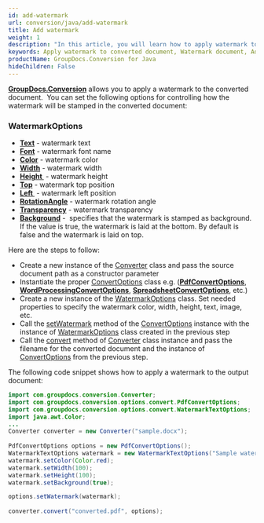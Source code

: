 ```yaml
---
id: add-watermark
url: conversion/java/add-watermark
title: Add watermark
weight: 1
description: "In this article, you will learn how to apply watermark to document pages when converting document with GroupDocs.Conversion for Java API."
keywords: Apply watermark to converted document, Watermark document, Add page watermark, Apply watermark, convert document
productName: GroupDocs.Conversion for Java
hideChildren: False
---
```

[**GroupDocs.Conversion**](https://products.groupdocs.com/conversion/java) allows you to apply a watermark to the converted document.  You can set the following options for controlling how the watermark will be stamped in the converted document:

### WatermarkOptions

*   **[Text](https://reference.groupdocs.com/java/conversion/com.groupdocs.conversion.options.convert/WatermarkOptions#getText())** -  watermark text
*   **[Font](https://reference.groupdocs.com/java/conversion/com.groupdocs.conversion.options.convert/WatermarkOptions#getFont())** -  watermark font name
*   **[Color](https://reference.groupdocs.com/java/conversion/com.groupdocs.conversion.options.convert/WatermarkOptions#getColor())** - watermark color
*   **[Width](https://reference.groupdocs.com/java/conversion/com.groupdocs.conversion.options.convert/WatermarkOptions#getWidth())** - watermark width
*   **[Height ](https://reference.groupdocs.com/java/conversion/com.groupdocs.conversion.options.convert/WatermarkOptions#getHeight())** -  watermark height
*   **[Top](https://reference.groupdocs.com/java/conversion/com.groupdocs.conversion.options.convert/WatermarkOptions#getTop())** -  watermark top position
*   **[Left ](https://reference.groupdocs.com/java/conversion/com.groupdocs.conversion.options.convert/WatermarkOptions#getLeft())** - watermark left position
*   **[RotationAngle](https://reference.groupdocs.com/java/conversion/com.groupdocs.conversion.options.convert/WatermarkOptions#getRotationAngle())** -  watermark rotation angle
*   **[Transparency](https://reference.groupdocs.com/java/conversion/com.groupdocs.conversion.options.convert/WatermarkOptions#getTransparency())** -  watermark transparency
*   **[Background](https://reference.groupdocs.com/java/conversion/com.groupdocs.conversion.options.convert/WatermarkOptions#getBackground())** -  specifies that the watermark is stamped as background. If the value is true, the watermark is laid at the bottom. By default is false and the watermark is laid on top.

  

Here are the steps to follow:

*   Create a new instance of the [Converter](https://reference.groupdocs.com/java/conversion/com.groupdocs.conversion/Converter) class and pass the source document path as a constructor parameter
*   Instantiate the proper [ConvertOptions](https://reference.groupdocs.com/java/conversion/com.groupdocs.conversion.options.convert/ConvertOptions) class e.g. (**[PdfConvertOptions](https://reference.groupdocs.com/java/conversion/com.groupdocs.conversion.options.convert/PdfConvertOptions)**, **[WordProcessingConvertOptions](https://reference.groupdocs.com/java/conversion/com.groupdocs.conversion.options.convert/WordProcessingConvertOptions)**, **[SpreadsheetConvertOptions](https://reference.groupdocs.com/java/conversion/com.groupdocs.conversion.options.convert/SpreadsheetConvertOptions)**, etc.)
*   Create a new instance of the [WatermarkOptions](https://reference.groupdocs.com/java/conversion/com.groupdocs.conversion.options.convert/WatermarkOptions) class. Set needed properties to specify the watermark color, width, height, text, image, etc.
*   Call the [setWatermark](https://reference.groupdocs.com/java/conversion/com.groupdocs.conversion.options.convert/ConvertOptions#setWatermark(com.groupdocs.conversion.options.convert.WatermarkOptions)) method of the [ConvertOptions](https://reference.groupdocs.com/java/conversion/com.groupdocs.conversion.options.convert/ConvertOptions) instance with the instance of [WatermarkOptions](https://reference.groupdocs.com/java/conversion/com.groupdocs.conversion.options.convert/WatermarkOptions) class created in the previous step 
*   Call the [convert](https://reference.groupdocs.com/java/conversion/com.groupdocs.conversion/Converter#convert(java.lang.String,%20com.groupdocs.conversion.options.convert.ConvertOptions)) method of [Converter](https://reference.groupdocs.com/java/conversion/com.groupdocs.conversion/Converter) class instance and pass the filename for the converted document and the instance of [ConvertOptions](https://reference.groupdocs.com/java/conversion/com.groupdocs.conversion.options.convert/ConvertOptions) from the previous step.

The following code snippet shows how to apply a watermark to the output document:

```java
import com.groupdocs.conversion.Converter;
import com.groupdocs.conversion.options.convert.PdfConvertOptions;
import com.groupdocs.conversion.options.convert.WatermarkTextOptions;
import java.awt.Color;
...
Converter converter = new Converter("sample.docx");
		
PdfConvertOptions options = new PdfConvertOptions();
WatermarkTextOptions watermark = new WatermarkTextOptions("Sample watermark");
watermark.setColor(Color.red);
watermark.setWidth(100);
watermark.setHeight(100);
watermark.setBackground(true);

options.setWatermark(watermark);
		
converter.convert("converted.pdf", options);
```
